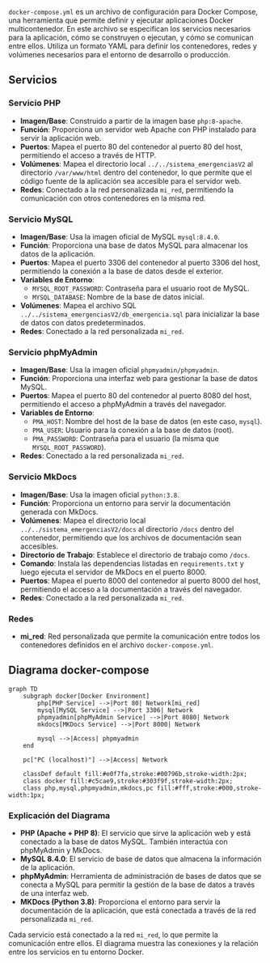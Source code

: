 `docker-compose.yml` es un archivo de configuración para Docker Compose, una herramienta que permite definir y ejecutar aplicaciones Docker multicontenedor. En este archivo se especifican los servicios necesarios para la aplicación, cómo se construyen o ejecutan, y cómo se comunican entre ellos. Utiliza un formato YAML para definir los contenedores, redes y volúmenes necesarios para el entorno de desarrollo o producción.

## Servicios

### **Servicio PHP**

- **Imagen/Base**: Construido a partir de la imagen base `php:8-apache`.
- **Función**: Proporciona un servidor web Apache con PHP instalado para servir la aplicación web.
- **Puertos**: Mapea el puerto 80 del contenedor al puerto 80 del host, permitiendo el acceso a través de HTTP.
- **Volúmenes**: Mapea el directorio local `../../sistema_emergenciasV2` al directorio `/var/www/html` dentro del contenedor, lo que permite que el código fuente de la aplicación sea accesible para el servidor web.
- **Redes**: Conectado a la red personalizada `mi_red`, permitiendo la comunicación con otros contenedores en la misma red.

### **Servicio MySQL**

- **Imagen/Base**: Usa la imagen oficial de MySQL `mysql:8.4.0`.
- **Función**: Proporciona una base de datos MySQL para almacenar los datos de la aplicación.
- **Puertos**: Mapea el puerto 3306 del contenedor al puerto 3306 del host, permitiendo la conexión a la base de datos desde el exterior.
- **Variables de Entorno**:
     - `MYSQL_ROOT_PASSWORD`: Contraseña para el usuario root de MySQL.
     - `MYSQL_DATABASE`: Nombre de la base de datos inicial.
- **Volúmenes**: Mapea el archivo SQL `../../sistema_emergenciasV2/db_emergencia.sql` para inicializar la base de datos con datos predeterminados.
- **Redes**: Conectado a la red personalizada `mi_red`.

### **Servicio phpMyAdmin**

- **Imagen/Base**: Usa la imagen oficial `phpmyadmin/phpmyadmin`.
- **Función**: Proporciona una interfaz web para gestionar la base de datos MySQL.
- **Puertos**: Mapea el puerto 80 del contenedor al puerto 8080 del host, permitiendo el acceso a phpMyAdmin a través del navegador.
- **Variables de Entorno**:
     - `PMA_HOST`: Nombre del host de la base de datos (en este caso, `mysql`).
     - `PMA_USER`: Usuario para la conexión a la base de datos (root).
     - `PMA_PASSWORD`: Contraseña para el usuario (la misma que `MYSQL_ROOT_PASSWORD`).
- **Redes**: Conectado a la red personalizada `mi_red`.

### **Servicio MkDocs**

- **Imagen/Base**: Usa la imagen oficial `python:3.8`.
- **Función**: Proporciona un entorno para servir la documentación generada con MkDocs.
- **Volúmenes**: Mapea el directorio local `../../sistema_emergenciasV2/docs` al directorio `/docs` dentro del contenedor, permitiendo que los archivos de documentación sean accesibles.
- **Directorio de Trabajo**: Establece el directorio de trabajo como `/docs`.
- **Comando**: Instala las dependencias listadas en `requirements.txt` y luego ejecuta el servidor de MkDocs en el puerto 8000.
- **Puertos**: Mapea el puerto 8000 del contenedor al puerto 8000 del host, permitiendo el acceso a la documentación a través del navegador.
- **Redes**: Conectado a la red personalizada `mi_red`.

### **Redes**

- **mi_red**: Red personalizada que permite la comunicación entre todos los contenedores definidos en el archivo `docker-compose.yml`.

## Diagrama docker-compose

```mermaid
graph TD
    subgraph docker[Docker Environment]
        php[PHP Service] -->|Port 80| Network[mi_red]
        mysql[MySQL Service] -->|Port 3306| Network
        phpmyadmin[phpMyAdmin Service] -->|Port 8080| Network
        mkdocs[MKDocs Service] -->|Port 8000| Network

        mysql -->|Access| phpmyadmin
    end

    pc["PC (localhost)"] -->|Access| Network

    classDef default fill:#e0f7fa,stroke:#00796b,stroke-width:2px;
    class docker fill:#c5cae9,stroke:#303f9f,stroke-width:2px;
    class php,mysql,phpmyadmin,mkdocs,pc fill:#fff,stroke:#000,stroke-width:1px;
```
### Explicación del Diagrama

- **PHP (Apache + PHP 8)**: El servicio que sirve la aplicación web y está conectado a la base de datos MySQL. También interactúa con phpMyAdmin y MkDocs.
- **MySQL 8.4.0**: El servicio de base de datos que almacena la información de la aplicación.
- **phpMyAdmin**: Herramienta de administración de bases de datos que se conecta a MySQL para permitir la gestión de la base de datos a través de una interfaz web.
- **MKDocs (Python 3.8)**: Proporciona el entorno para servir la documentación de la aplicación, que está conectada a través de la red personalizada `mi_red`.

Cada servicio está conectado a la red `mi_red`, lo que permite la comunicación entre ellos. El diagrama muestra las conexiones y la relación entre los servicios en tu entorno Docker.
